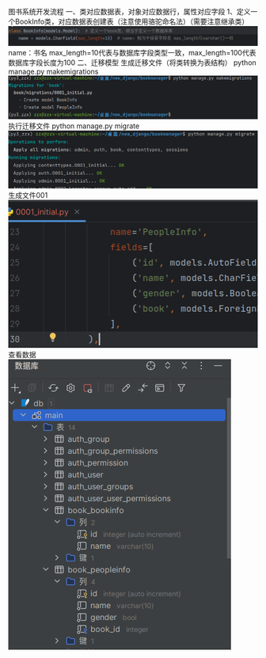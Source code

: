 图书系统开发流程
一、类对应数据表，对象对应数据行，属性对应字段
1、定义一个BookInfo类，对应数据表创建表（注意使用骆驼命名法）（需要注意继承类）
![alt text](截图文件/image-73.png)
name：书名 max_length=10代表与数据库字段类型一致，max_length=100代表数据库字段长度为100
二、迁移模型
生成迁移文件（将类转换为表结构）
python manage.py makemigrations
![alt text](截图文件/image-74.png)
执行迁移文件
python manage.py migrate
![alt text](截图文件/image-75.png)
生成文件001
![alt text](截图文件/image-76.png)
查看数据
![alt text](截图文件/image-77.png)